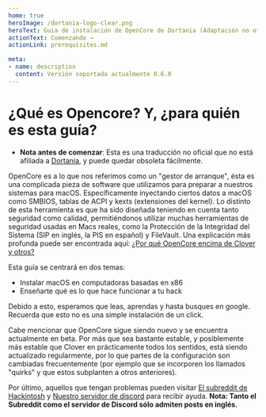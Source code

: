 ```yaml
---
home: true
heroImage: /dortania-logo-clear.png
heroText: Guia de instalación de OpenCore de Dortania (Adaptación no oficial al español)
actionText: Comenzando →
actionLink: prerequisites.md

meta:
- name: description
  content: Versión soportada actualmente 0.6.0
---
```


# ¿Qué es Opencore? Y, ¿para quién es esta guía?

* **Nota antes de comenzar**: Esta es una traducción no oficial que no está afiliada a [Dortania](https://github.com/dortania), y puede quedar obsoleta fácilmente. 

OpenCore es a lo que nos referimos como un "gestor de arranque", ésta es una complicada pieza de software que utilizamos para preparar a nuestros sistemas para macOS. Específicamente inyectando ciertos datos a macOS como SMBIOS, tablas de ACPI y kexts (extensiones del kernel). Lo distinto de esta herramienta es que ha sido diseñada teniendo en cuenta tanto seguridad como calidad, permitiéndonos utilizar muchas herramientas de seguridad usadas en Macs reales, como la Protección de la Integridad del Sistema (SIP en inglés, la PIS en español) y FileVault. Una explicación más profunda puede ser encontrada aquí: [¿Por qué OpenCore encima de Clover y otros?](why-oc.md)

Esta guía se centrará en dos temas:

* Instalar macOS en computadoras basadas en x86
* Enseñarte qué es lo que hace funcionar a tu hack

Debido a esto, esperamos que leas, aprendas y hasta busques en google. Recuerda que esto no es una simple instalación de un click.

Cabe mencionar que OpenCore sigue siendo nuevo y se encuentra actualmente en beta. Por más que sea bastante estable, y posiblemente más estable que Clover en prácticamente todos los sentidos, está siendo actualizado regularmente, por lo que partes de la configuración son cambiadas frecuentemente (por ejemplo que se incorporen los llamados "quirks" y que estos subplanten a otros anteriores).

Por último, aquellos que tengan problemas pueden visitar [El subreddit de Hackintosh](https://www.reddit.com/r/hackintosh/) y [Nuestro servidor de discord](https://discord.gg/u8V7N5C) para recibir ayuda. 
**Nota: Tanto el Subreddit como el servidor de Discord sólo admiten posts en inglés.** 
